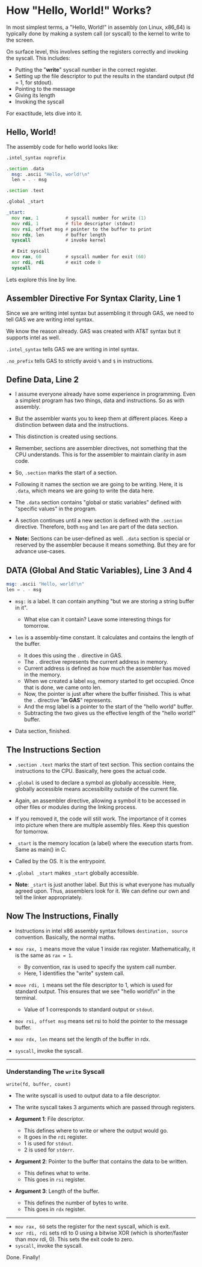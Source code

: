 # How "Hello, World!" Works?
In most simplest terms, a "Hello, World!" in assembly (on Linux, x86_64) is typically done by making a system call (or syscall) to the kernel to write to the screen. 

On surface level, this involves setting the registers correctly and invoking the syscall. This includes:
  + Putting the "**write**" syscall number in the correct register.
  + Setting up the file descriptor to put the results in the standard output (fd = 1, for stdout).
  + Pointing to the message
  + Giving its length
  + Invoking the syscall

For exactitude, lets dive into it.

## Hello, World!
The assembly code for hello world looks like:
```asm
.intel_syntax noprefix

.section .data
  msg: .ascii "Hello, world!\n"
  len = . - msg

.section .text

.global _start

_start:
  mov rax, 1          # syscall number for write (1)
  mov rdi, 1          # file descriptor (stdout)
  mov rsi, offset msg # pointer to the buffer to print
  mov rdx, len        # buffer length
  syscall             # invoke kernel

  # Exit syscall
  mov rax, 60         # syscall number for exit (60)
  xor rdi, rdi        # exit code 0
  syscall

```

Lets explore this line by line.

## Assembler Directive For Syntax Clarity, Line 1
Since we are writing intel syntax but assembling it through GAS, we need to tell GAS we are writing intel syntax.

We know the reason already. GAS was created with AT&T syntax but it supports intel as well.

`.intel_syntax` tells GAS we are writing in intel syntax.

`.no_prefix` tells GAS to strictly avoid `%` and `$` in instructions.

## Define Data, Line 2
+ I assume everyone already have some experience in programming. Even a simplest program has two things, data and instructions. So as with assembly.
+ But the assembler wants you to keep them at different places. Keep a distinction between data and the instructions.
+ This distinction is created using sections.
+ Remember, sections are assembler directives, not something that the CPU understands. This is for the assembler to maintain clarity in asm code.

+ So, `.section` marks the start of a section.
+ Following it names the section we are going to be writing. Here, it is `.data`, which means we are going to write the data here.
+ The `.data` section contains "global or static variables" defined with "specific values" in the program.

+ A section continues until a new section is defined with the `.section` directive. Therefore, both `msg` and `len` are part of the data section.

+ **Note:** Sections can be user-defined as well. `.data` section is special or reserved by the assembler because it means something. But they are for advance use-cases.

## DATA (Global And Static Variables), Line 3 And 4
```asm
msg: .ascii "Hello, world!\n"
len = . - msg
```

+ `msg:` is a label. It can contain anything "but we are storing a string buffer in it". 
  + What else can it contain? Leave some interesting things for tomorrow.

+ `len` is a assembly-time constant. It calculates and contains the length of the buffer. 
  + It does this using the `.` directive in GAS.
  + The `.` directive represents the current address in memory.
  + Current address is defined as how much the assembler has moved in the memory.
  + When we created a label `msg`, memory started to get occupied. Once that is done, we came onto len.
  + Now, the pointer is just after where the buffer finished. This is what the `.` directive "**in GAS**" represents.
  + And the msg label is a pointer to the start of the "hello world" buffer.
  + Subtracting the two gives us the effective length of the "hello world!" buffer.

+ Data section, finished.

## The Instructions Section
+ `.section .text` marks the start of text section. This section contains the instructions to the CPU. Basically, here goes the actual code.
+ `.global` is used to declare a symbol as globally accessible. Here, globally accessible means accessibility outside of the current file.
+ Again, an assembler directive, allowing a symbol it to be accessed in other files or modules during the linking process.
+ If you removed it, the code will still work. The importance of it comes into picture when there are multiple assembly files. Keep this question for tomorrow.

+ `_start` is the memory location (a label) where the execution starts from. Same as main() in C.
+ Called by the OS. It is the entrypoint.

+ `.global _start` makes `_start` globally accessible.

+ **Note**: `_start` is just another label. But this is what everyone has mutually agreed upon. Thus, assemblers look for it. We can define our own and tell the linker appropriately.

## Now The Instructions, Finally
+ Instructions in intel x86 assembly syntax follows `destination, source` convention. Basically, the normal maths.

+ `mov rax, 1` means move the value 1 inside rax register. Mathematically, it is the same as `rax = 1`.
  + By convention, rax is used to specify the system call number.
  + Here, 1 identifies the "write" system call.

+ `move rdi, 1` means set the file descriptor to 1, which is used for standard output. This ensures that we see "hello world!\n" in the terminal.
  + Value of 1 corresponds to standard output or `stdout`.

+ `mov rsi, offset msg` means set rsi to hold the pointer to the message buffer.
+ `mov rdx, len` means set the length of the buffer in rdx.
+ `syscall`, invoke the syscall.

----
### Understanding The `write` Syscall
```
write(fd, buffer, count)
```

+ The write syscall is used to output data to a file descriptor.
+ The write syscall takes 3 arguments which are passed through registers.

+ **Argument 1**: File descriptor.
  + This defines where to write or where the output would go.
  + It goes in the `rdi` register.
  + 1 is used for `stdout`.
  + 2 is used for `stderr`.

+ **Argument 2**: Pointer to the buffer that contains the data to be written.
  + This defines what to write.
  + This goes in `rsi` register.

+ **Argument 3**: Length of the buffer.
  + This defines the number of bytes to write.
  + This goes in `rdx` register.
----

+ `mov rax, 60` sets the register for the next syscall, which is exit.
+ `xor rdi, rdi` sets rdi to 0 using a bitwise XOR (which is shorter/faster than mov rdi, 0). This sets the exit code to zero.
+ `syscall`, invoke the syscall.

Done. Finally!